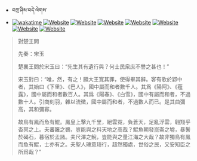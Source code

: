 - བཀྲ་ཤིས་བདེ་ལེགས་ 
- [![wakatime](https://wakatime.com/badge/user/5043ee4a-e361-4607-9d47-d557f2005d05.svg)](https://wakatime.com/@5043ee4a-e361-4607-9d47-d557f2005d05)	[![Website](https://img.shields.io/website?label=&up_color=orange&up_message=Tianchi&url=https%3A%2F%2Fshields.io)](https://tianchi.aliyun.com/home/science/scienceDetail?userId=1095279182618)	[![Website](https://img.shields.io/website?label=&up_color=blue&up_message=Kaggle&url=https%3A%2F%2Fshields.io)](https://www.kaggle.com/ivanxu/)	[![Website](https://img.shields.io/website?label=&up_color=gay&up_message=Yuque&url=https%3A%2F%2Fshields.io)](https://www.yuque.com/ivanaxu)	[![Website](https://img.shields.io/website?label=&up_color=brown&up_message=Leetcode&url=https%3A%2F%2Fshields.io)](https://leetcode.cn/u/ivanaxu)	[![Website](https://img.shields.io/website?label=&up_color=violet&up_message=AIstudio&url=https%3A%2F%2Fshields.io)](https://aistudio.baidu.com/aistudio/personalcenter/thirdview/979775)	[![Website](https://img.shields.io/website?label=&up_color=red&up_message=Gitee&url=https%3A%2F%2Fshields.io)](https://gitee.com/IvanaXu)	[![Website](https://img.shields.io/website?label=&up_color=yellow&up_message=Monkeytype&url=https%3A%2F%2Fshields.io)](https://monkeytype.com/profile/IvanaXu) 

> 對楚王問
> 
> 先秦：宋玉 
> 
> 楚襄王問於宋玉曰：“先生其有遺行與？何士民衆庶不譽之甚也！”
> 
> 宋玉對曰：“唯，然，有之！願大王寬其罪，使得畢其辭。客有歌於郢中者，其始曰《下里》、《巴人》，國中屬而和者數千人。其爲《陽阿》、《薤露》，國中屬而和者數百人。其爲《陽春》、《白雪》，國中有屬而和者，不過數十人。引商刻羽，雜以流徵，國中屬而和者，不過數人而已。是其曲彌高，其和彌寡。
> 
> 故鳥有鳳而魚有鯤。鳳皇上擊九千里，絕雲霓，負蒼天，足亂浮雲，翱翔乎杳冥之上。夫蕃籬之鷃，豈能與之料天地之高哉？鯤魚朝發崑崙之墟，暴鬐於碣石，暮宿於孟諸。夫尺澤之鯢，豈能與之量江海之大哉？故非獨鳥有鳳而魚有鯤，士亦有之。夫聖人瑰意琦行，超然獨處，世俗之民，又安知臣之所爲哉？”
>
